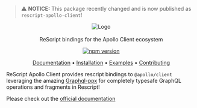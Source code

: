 > ⚠️ **NOTICE:** This package recently changed and is now published as `rescript-apollo-client`!

<p align="center">
    <img src="assets/logo-mashup.svg" alt="Logo">
  	<br><br>
    ReScript bindings for the Apollo Client ecosystem
</p>

<p align="center">
  <a href="https://www.npmjs.com/package/rescript-apollo-client">
    <img src="https://badge.fury.io/js/rescript-apollo-client.svg" alt="npm version" />
  </a>
</p>

<p align="center">
  <a href="https://reasonml-community.github.io/rescript-apollo-client/docs/">Documentation</a> •
  <a href="https://reasonml-community.github.io/rescript-apollo-client/docs/installation">Installation</a> •
  <a href="EXAMPLES/src">Examples</a> •
  <a href="https://reasonml-community.github.io/rescript-apollo-client/docs/contributing">Contributing</a>
</p>

ReScript Apollo Client provides rescript bindings to `@apollo/client` leveraging the amazing [Graphql-ppx](https://graphql-ppx.com) for completely typesafe GraphQL operations and fragments in Rescript!

Please check out the [official documentation](https://reasonml-community.github.io/rescript-apollo-client/)
